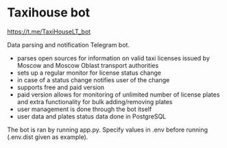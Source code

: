 # Taxihouse bot
https://t.me/TaxiHouseLT_bot

Data parsing and notification Telegram bot.

- parses open sources for information on valid taxi licenses issued by Moscow and Moscow Oblast transport authorities
- sets up a regular monitor for license status change
- in case of a status change notifies user of the change
- supports free and paid version
- paid version allows for monitoring of unlimited number of license plates and extra functionality for bulk adding/removing plates
- user management is done through the bot itself
- user data and plates status data done in PostgreSQL

The bot is ran by running app.py.
Specify values in .env before running (.env.dist given as example).
